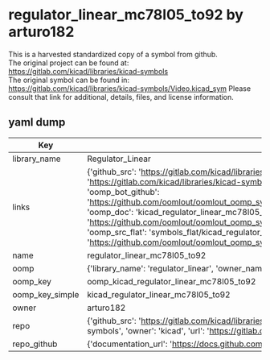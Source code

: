 # regulator_linear_mc78l05_to92 by arturo182  
This is a harvested standardized copy of a symbol from github.  
The original project can be found at:  
https://gitlab.com/kicad/libraries/kicad-symbols  
The original symbol can be found in:
https://gitlab.com/kicad/libraries/kicad-symbols/Video.kicad_sym
Please consult that link for additional, details, files, and license information.  
## yaml dump  
| Key | Value |  
| --- | --- |  
| library_name | Regulator_Linear |  
| links | {'github_src': 'https://gitlab.com/kicad/libraries/kicad-symbols/Video.kicad_sym', 'github_src_repo': 'https://gitlab.com/kicad/libraries/kicad-symbols', 'oomp_bot': 'kicad_regulator_linear_mc78l05_to92/working', 'oomp_bot_github': 'https://github.com/oomlout/oomlout_oomp_symbol_bot/tree/main/kicad_regulator_linear_mc78l05_to92/working', 'oomp_doc': 'kicad_regulator_linear_mc78l05_to92/working', 'oomp_doc_github': 'https://github.com/oomlout/oomlout_oomp_symbol_doc/tree/main/kicad_regulator_linear_mc78l05_to92/working', 'oomp_src_flat': 'symbols_flat/kicad_regulator_linear_mc78l05_to92/working', 'oomp_src_flat_github': 'https://github.com/oomlout/oomlout_oomp_symbol_src/tree/main/kicad_regulator_linear_mc78l05_to92/working'} |  
| name | regulator_linear_mc78l05_to92 |  
| oomp | {'library_name': 'regulator_linear', 'owner_name': 'kicad', 'symbol_name': 'regulator_linear_mc78l05_to92'} |  
| oomp_key | oomp_kicad_regulator_linear_mc78l05_to92 |  
| oomp_key_simple | kicad_regulator_linear_mc78l05_to92 |  
| owner | arturo182 |  
| repo | {'github_src': 'https://gitlab.com/kicad/libraries/kicad-symbols/Video.kicad_sym', 'name': 'libraries/kicad-symbols', 'owner': 'kicad', 'url': 'https://gitlab.com/kicad/libraries/kicad-symbols'} |  
| repo_github | {'documentation_url': 'https://docs.github.com/rest/repos/repos#get-a-repository', 'message': 'Not Found'} |  

